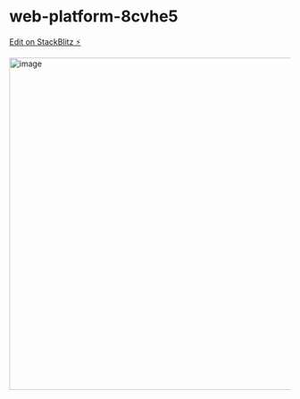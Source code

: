 # web-platform-8cvhe5

[Edit on StackBlitz ⚡️](https://stackblitz.com/edit/web-platform-8cvhe5)

<img width="594" alt="image" src="https://user-images.githubusercontent.com/78794419/182413415-b5de1167-c0f9-4280-b2fd-db3382ff5fa1.png">
